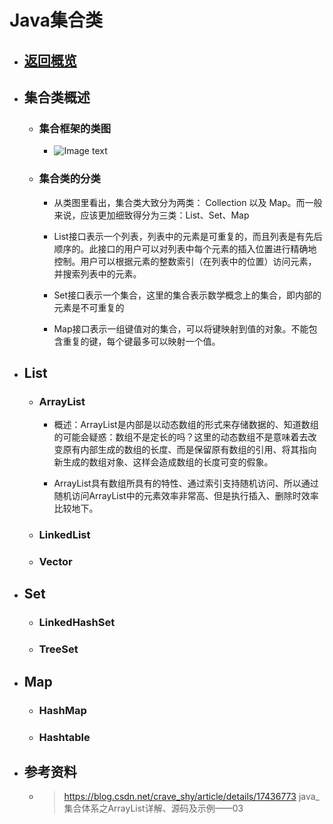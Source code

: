 # Java集合类

+ ## <a href="https://github.com/wildhunt-unique/JavaKnowledgePoint/blob/master/README.md">返回概览</a>

+ ## 集合类概述
    + ### 集合框架的类图
        +  ![Image text](https://qtu404.oss-cn-beijing.aliyuncs.com/JavaPoint/20140628144205625%20.jpg?Expires=1534909409&OSSAccessKeyId=TMP.AQEOe8ugWWlhAk6WJB6RIAaU4sQM3WKYNSpfC6-jvItqkqlLjYFOjRiNoj_fADAtAhUA_JReOWZHA4vJ3hrYBwESSK-oCGYCFCInLm9Q8gjhzVb-v5DNClsSK6Lc&Signature=ZMqT6w3DrVwUMQF2ZTVrMmv%2F1FA%3D)

    + ### 集合类的分类
        + 从类图里看出，集合类大致分为两类： Collection 以及 Map。而一般来说，应该更加细致得分为三类：List、Set、Map

        + List接口表示一个列表，列表中的元素是可重复的，而且列表是有先后顺序的。此接口的用户可以对列表中每个元素的插入位置进行精确地控制。用户可以根据元素的整数索引（在列表中的位置）访问元素，并搜索列表中的元素。

        + Set接口表示一个集合，这里的集合表示数学概念上的集合，即内部的元素是不可重复的

        + Map接口表示一组键值对的集合，可以将键映射到值的对象。不能包含重复的键，每个键最多可以映射一个值。
 
+ ## List   

    + ### ArrayList
        + 概述：ArrayList是内部是以动态数组的形式来存储数据的、知道数组的可能会疑惑：数组不是定长的吗？这里的动态数组不是意味着去改变原有内部生成的数组的长度、而是保留原有数组的引用、将其指向新生成的数组对象、这样会造成数组的长度可变的假象。

        + ArrayList具有数组所具有的特性、通过索引支持随机访问、所以通过随机访问ArrayList中的元素效率非常高、但是执行插入、删除时效率比较地下。

    + ### LinkedList

    + ### Vector

+ ## Set

    + ### LinkedHashSet

    + ### TreeSet

+ ## Map

    + ### HashMap

    + ### Hashtable

+ ## 参考资料
    + > https://blog.csdn.net/crave_shy/article/details/17436773 java_集合体系之ArrayList详解、源码及示例——03
